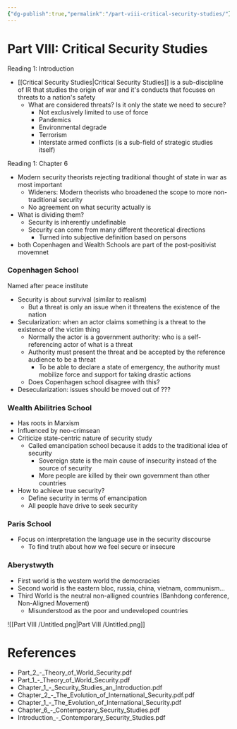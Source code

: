 ```yaml
---
{"dg-publish":true,"permalink":"/part-viii-critical-security-studies/"}
---
```


# Part VIII: Critical Security Studies


Reading 1: Introduction

- [[Critical Security Studies\|Critical Security Studies]]   is a sub-discipline of IR that studies the origin of war and it's conducts that focuses on threats to a nation's safety
    - What are considered threats? Is it only the state we need to secure?
        - Not exclusively limited to use of force
        - Pandemics
        - Environmental degrade
        - Terrorism
        - Interstate armed conflicts (is a sub-field of strategic studies itself)

Reading 1: Chapter 6

- Modern security theorists rejecting traditional thought of state in war as most important
    - Wideners: Modern theorists who broadened the scope to more non-traditional security
    - No agreement on what security actually is
- What is dividing them?
    - Security is inherently undefinable
    - Security can come from many different theoretical directions
        - Turned into subjective definition based on persons
- both Copenhagen and Wealth Schools are part of the post-positivist movemnet

### Copenhagen School

Named after peace institute

- Security is about survival (similar to realism)
    - But a threat is only an issue when it threatens the existence of the nation
- Secularization: when an actor claims something is a threat to the existence of the victim thing
    - Normally the actor is a government authority: who is a self-referencing actor of what is a threat
    - Authority must present the threat and be accepted by the reference audience to be a threat
        - To be able to declare a state of emergency, the authority must mobilize force and support for taking drastic actions
    - Does Copenhagen school disagree with this?
- Desecularization: issues should be moved out of ???

### Wealth Abilitries School

- Has roots in Marxism
- Influenced by neo-crimsean
- Criticize state-centric nature of security study
    - Called emancipation school because it adds to the traditional idea of security
        - Sovereign state is the main cause of insecurity instead of the source of security
        - More people are killed by their own government than other countries
- How to achieve true security?
    - Define security in terms of emancipation
    - All people have drive to seek security

### Paris School

- Focus on interpretation the language use in the security discourse
    - To find truth about how we feel secure or insecure

### Aberystwyth

- First world is the western world the democracies
- Second world is the eastern bloc, russia, china, vietnam, communism...
- Third World is the neutral non-alligned countries (Banhdong conference, Non-Aligned Movement)
    - Misunderstood as the poor and undeveloped countries

![[Part VIII /Untitled.png\|Part VIII /Untitled.png]]
# References

- Part_2_-_Theory_of_World_Security.pdf
- Part_1_-_Theory_of_World_Security.pdf
- Chapter_1_-_Security_Studies_an_Introduction.pdf
- Chapter_2_-_The_Evolution_of_International_Security.pdf.pdf
- Chapter_1_-_The_Evolution_of_International_Security.pdf
- Chapter_6_-_Contemporary_Security_Studies.pdf
- Introduction_-_Contemporary_Security_Studies.pdf